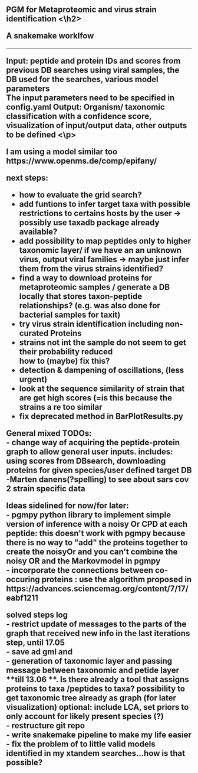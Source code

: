 <h2> PGM for Metaproteomic and virus strain identification <\h2>

A snakemake worklfow <br>


_____________________________________________________________________________________________________________
<p> Input: peptide and protein IDs and scores from previous DB searches using viral samples, the DB used for the searches, various model parameters<br>
The input parameters need to be specified in config.yaml 
Output: Organism/ taxonomic classification with a confidence score, visualization of input/output data, other outputs to be defined <\p>

<br>

<p> I am using a model similar too https://www.openms.de/comp/epifany/ <br>

<p> next steps: <br>

- how to evaluate the grid search? <br>
- add funtions to infer target taxa with possible restrictions to certains hosts by the user -> possibly use taxadb package already available?<br>
- add possibility to map peptides only to higher taxonomic layer/ if we have an an unknown virus, output viral families -> maybe just infer them from the virus strains identified?<br>
- find a way to download proteins for metaproteomic samples / generate a DB locally that stores taxon-peptide relationships? (e.g. was also done for bacterial samples for taxit)<br>
- try virus strain identification including non-curated Proteins<br>
- strains not int the sample do not seem to get their probability reduced <br> how to (maybe) fix this?<br>
- detection & dampening of oscillations, (less urgent) <br>
- look at the sequence similarity of strain that are get high scores (=is this because the strains a re too similar<br>
- fix deprecated method in BarPlotResults.py <br>




<p> General mixed TODOs: <br>
- change way of acquiring the peptide-protein graph to allow general user inputs. includes: using scores from DBsearch, downloading proteins for given species/user defined target DB<br>
-Marten danens(?spelling) to see about sars cov 2 strain specific data<br>




<p> Ideas sidelined for now/for later:<br>
- pgmpy python library to implement simple version of inference with a noisy Or CPD at each peptide: this doesn't work with pgmpy because there is no way to "add" the proteins together to create the noisyOr and you can't combine the noisy OR and the Markovmodel in pgmpy <br>
- incorporate the connections between co-occuring proteins : use the algorithm proposed in https://advances.sciencemag.org/content/7/17/eabf1211<br>

<p> solved steps log <br>
- restrict update of messages to the parts of the graph that received new info in the last iterations step, until 17.05<br>
- save ad gml and <br>
- generation of taxonomic layer and passing message between taxonomic and petide layer **till 13.06 **. Is there already a tool that assigns proteins to taxa /peptides to taxa? possibility to get taxonomic tree already as  graph (for later visualization) optional: include LCA, set priors to only account for likely present species (?)<br>
- restructure git repo <br>
- write snakemake pipeline to make my life easier<br>
- fix the problem of to little valid models identified in my xtandem searches...how is that possible?<br>